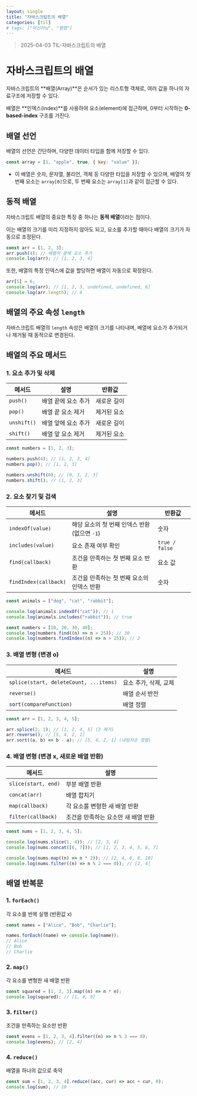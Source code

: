```yaml
---
layout: single
title: "자바스크립트의 배열"
categories: [til]
# tags: ["머신러닝", "웹앱"]
---
```


> 2025-04-03 TIL-자바스크립트의 배열

# 자바스크립트의 배열

자바스크립트의 **배열(Array)**은 순서가 있는 리스트형 객체로, 여러 값을 하나의 자료구조에 저장할 수 있다.

배열은 **인덱스(index)**를 사용하여 요소(element)에 접근하며, 0부터 시작하는 **0-based-index** 구조를 가진다.

## 배열 선언

배열의 선언은 간단하며, 다양한 데이터 타입을 함께 저장할 수 있다.

```js
const array = [1, "apple", true, { key: "value" }];
```

- 이 배열은 숫자, 문자열, 불리언, 객체 등 다양한 타입을 저장할 수 있으며, 배열의 첫 번째 요소는 `array[0]`으로, 두 번째 요소는 `array[1]`과 같이 접근할 수 있다.

## 동적 배열

자바스크립트 배열의 중요한 특징 중 하나는 **동적 배열**이라는 점이다.

이는 배열의 크기를 미리 지정하지 않아도 되고, 요소를 추가할 때마다 배열의 크기가 자동으로 조정된다.

```js
const arr = [1, 2, 3];
arr.push(4); // 배열의 끝에 요소 추가
console.log(arr); // [1, 2, 3, 4]
```

또한, 배열의 특정 인덱스에 값을 할당하면 배열이 자동으로 확장된다.

```js
arr[5] = 6;
console.log(arr); // [1, 2, 3, undefined, undefined, 6]
console.log(arr.length); // 6
```

## 배열의 주요 속성 `length`

자바스크립트 배열의 `length` 속성은 배열의 크기를 나타내며, 배열에 요소가 추가되거나 제거될 때 동적으로 변경된다.

## 배열의 주요 메서드

### 1. 요소 추가 및 삭제

| 메서드      | 설명                | 반환값      |
| ----------- | ------------------- | ----------- |
| `push()`    | 배열 끝에 요소 추가 | 새로운 길이 |
| `pop()`     | 배열 끝 요소 제거   | 제거된 요소 |
| `unshift()` | 배열 앞에 요소 추가 | 새로운 길이 |
| `shift()`   | 배열 앞 요소 제거   | 제거된 요소 |

```js
const numbers = [1, 2, 3];

numbers.push(4); // [1, 2, 3, 4]
numbers.pop(); // [1, 2, 3]

numbers.unshift(0); // [0, 1, 2, 3]
numbers.shift(); // [1, 2, 3]
```

### 2. 요소 찾기 및 검색

| 메서드                | 설명                                          | 반환값         |
| --------------------- | --------------------------------------------- | -------------- |
| `indexOf(value)`      | 해당 요소의 첫 번째 인덱스 반환 (없으면 `-1`) | 숫자           |
| `includes(value)`     | 요소 존재 여부 확인                           | `true / false` |
| `find(callback)`      | 조건을 만족하는 첫 번째 요소 반환             | 요소 값        |
| `findIndex(callback)` | 조건을 만족하는 첫 번째 요소의 인덱스 반환    | 숫자           |

```js
const animals = ["dog", "cat", "rabbit"];

console.log(animals.indexOf("cat")); // 1
console.log(animals.includes("rabbit")); // true

const numbers = [10, 20, 30, 40];
console.log(numbers.find((n) => n > 25)); // 30
console.log(numbers.findIndex((n) => n > 25)); // 2
```

### 3. 배열 변형 (변경 o)

| 메서드                                 | 설명                  |
| -------------------------------------- | --------------------- |
| `splice(start, deleteCount, ...items)` | 요소 추가, 삭제, 교체 |
| `reverse()`                            | 배열 순서 반전        |
| `sort(compareFunction)`                | 배열 정렬             |

```js
const arr = [1, 2, 3, 4, 5];

arr.splice(2, 1); // [1, 2, 4, 5] (3 제거)
arr.reverse(); // [5, 4, 2, 1]
arr.sort((a, b) => b - a); // [5, 4, 2, 1] (내림차순 정렬)
```

### 4. 배열 변형 (변경 x, 새로운 배열 반환)

| 메서드              | 설명                                |
| ------------------- | ----------------------------------- |
| `slice(start, end)` | 부분 배열 반환                      |
| `concat(arr)`       | 배열 합치기                         |
| `map(callback)`     | 각 요소를 변형한 새 배열 반환       |
| `filter(callback)`  | 조건을 만족하는 요소만 새 배열 반환 |

```js
const nums = [1, 2, 3, 4, 5];

console.log(nums.slice(1, 4)); // [2, 3, 4]
console.log(nums.concat([6, 7])); // [1, 2, 3, 4, 5, 6, 7]

console.log(nums.map((n) => n * 2)); // [2, 4, 6, 8, 10]
console.log(nums.filter((n) => n % 2 === 0)); // [2, 4]
```

## 배열 반복문

### 1. `forEach()`

각 요소를 반복 실행 (반환값 x)

```js
const names = ["Alice", "Bob", "Charlie"];

names.forEach((name) => console.log(name));
// Alice
// Bob
// Charlie
```

### 2. `map()`

각 요소를 변형한 새 배열 반환

```js
const squared = [1, 2, 3].map((n) => n * n);
console.log(squared); // [1, 4, 9]
```

### 3. `filter()`

조건을 만족하는 요소만 반환

```js
const evens = [1, 2, 3, 4].filter((n) => n % 2 === 0);
console.log(evens); // [2, 4]
```

### 4. `reduce()`

배열을 하나의 값으로 축약

```js
const sum = [1, 2, 3, 4].reduce((acc, cur) => acc + cur, 0);
console.log(sum); // 10
```
